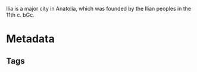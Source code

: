 Ilia is a major city in Anatolia, which was founded by the Ilian peoples in the 11th c. bGc.
# Metadata
## Tags